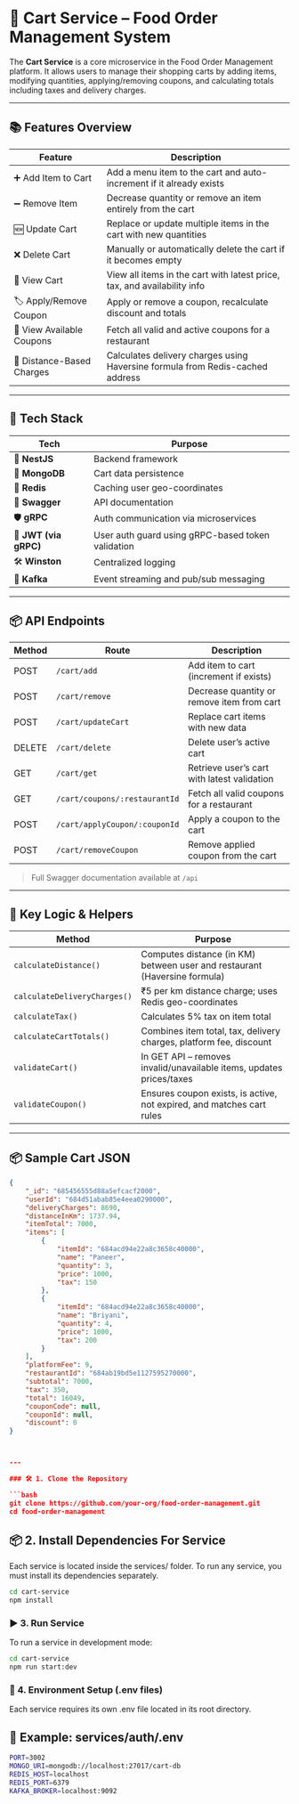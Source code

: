 # 🛒 Cart Service – Food Order Management System

The **Cart Service** is a core microservice in the Food Order Management platform. It allows users to manage their shopping carts by adding items, modifying quantities, applying/removing coupons, and calculating totals including taxes and delivery charges.

---

## 📚 Features Overview

| Feature                   | Description                                                                  |
|---------------------------|------------------------------------------------------------------------------|
| ➕ Add Item to Cart        | Add a menu item to the cart and auto-increment if it already exists          |
| ➖ Remove Item             | Decrease quantity or remove an item entirely from the cart                   |
| 🆕 Update Cart            | Replace or update multiple items in the cart with new quantities             |
| ❌ Delete Cart            | Manually or automatically delete the cart if it becomes empty                |
| 🧾 View Cart              | View all items in the cart with latest price, tax, and availability info     |
| 🏷️ Apply/Remove Coupon   | Apply or remove a coupon, recalculate discount and totals                    |
| 🏬 View Available Coupons | Fetch all valid and active coupons for a restaurant                         |
| 📍 Distance-Based Charges | Calculates delivery charges using Haversine formula from Redis-cached address |

---

## 🚀 Tech Stack

| Tech           | Purpose                                       |
|----------------|-----------------------------------------------|
| 🧠 **NestJS**     | Backend framework                            |
| 🐳 **MongoDB**    | Cart data persistence                        |
| 📍 **Redis**      | Caching user geo-coordinates                 |
| 🧾 **Swagger**    | API documentation                            |
| 🛡️ **gRPC**       | Auth communication via microservices         |
| 🔐 **JWT (via gRPC)** | User auth guard using gRPC-based token validation |
| 🛠️ **Winston**    | Centralized logging                          |
| 🧵 **Kafka**      | Event streaming and pub/sub messaging       |


---

## 📦 API Endpoints

| Method | Route                          | Description                                     |
|--------|--------------------------------|-------------------------------------------------|
| POST   | `/cart/add`                    | Add item to cart (increment if exists)          |
| POST   | `/cart/remove`                 | Decrease quantity or remove item from cart      |
| POST   | `/cart/updateCart`             | Replace cart items with new data                |
| DELETE | `/cart/delete`                 | Delete user’s active cart                       |
| GET    | `/cart/get`                    | Retrieve user’s cart with latest validation     |
| GET    | `/cart/coupons/:restaurantId`  | Fetch all valid coupons for a restaurant        |
| POST   | `/cart/applyCoupon/:couponId`  | Apply a coupon to the cart                      |
| POST   | `/cart/removeCoupon`           | Remove applied coupon from the cart             |

> Full Swagger documentation available at `/api`

---

## 🧠 Key Logic & Helpers

| Method                   | Purpose                                                                 |
|--------------------------|-------------------------------------------------------------------------|
| `calculateDistance()`    | Computes distance (in KM) between user and restaurant (Haversine formula) |
| `calculateDeliveryCharges()` | ₹5 per km distance charge; uses Redis geo-coordinates              |
| `calculateTax()`         | Calculates 5% tax on item total                                         |
| `calculateCartTotals()`  | Combines item total, tax, delivery charges, platform fee, discount     |
| `validateCart()`         | In GET API – removes invalid/unavailable items, updates prices/taxes   |
| `validateCoupon()`       | Ensures coupon exists, is active, not expired, and matches cart rules  |


---

## 📦 Sample Cart JSON

```json
{
    "_id": "685456555d88a5efcacf2000",
    "userId": "684d51abab85e4eea0290000",
    "deliveryCharges": 8690,
    "distanceInKm": 1737.94,
    "itemTotal": 7000,
    "items": [
        {
            "itemId": "684acd94e22a8c3658c40000",
            "name": "Paneer",
            "quantity": 3,
            "price": 1000,
            "tax": 150
        },
        {
            "itemId": "684acd94e22a8c3658c40000",
            "name": "Briyani",
            "quantity": 4,
            "price": 1000,
            "tax": 200
        }
    ],
    "platformFee": 9,
    "restaurantId": "684ab19bd5e1127595270000",
    "subtotal": 7000,
    "tax": 350,
    "total": 16049,
    "couponCode": null,
    "couponId": null,
    "discount": 0
}



---

### 🛠️ 1. Clone the Repository

```bash
git clone https://github.com/your-org/food-order-management.git
cd food-order-management
```

## 📦 2. Install Dependencies For Service
Each service is located inside the services/ folder. To run any service, you must install its dependencies separately.

```bash
cd cart-service   
npm install

```

### ▶️ 3. Run  Service

To run a service in development mode:

```bash
cd cart-service  
npm run start:dev

```

### 🔐 4. Environment Setup (.env files)
Each service requires its own .env file located in its root directory.

## 📄 Example: services/auth/.env

```bash
PORT=3002
MONGO_URI=mongodb://localhost:27017/cart-db
REDIS_HOST=localhost
REDIS_PORT=6379
KAFKA_BROKER=localhost:9092



